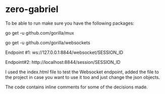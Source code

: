 # zero-gabriel

To be able to run make sure you have the following packages:

go get -u github.com/gorilla/mux

go get -u github.com/gorilla/websockets



Endpoint #1:
ws://127.0.0.1:8844/websocket/SESSION_ID


Endpoint#2:
http://localhost:8844/session/SESSION_ID



I used the index.html file to test the Websocket endpoint,
added the file to the project in case you want to use it too and just change the json objects.

The code contains inline comments for some of the decisions made.
